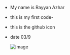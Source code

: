 - My name is Rayyan Azhar
- this is my first code-
- this is the github icon
- date 03/9
  

   ![image](https://github.com/user-attachments/assets/99f4c851-4e39-4a87-89a3-99222eab2e49)
  
